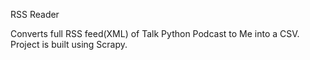 RSS Reader

Converts full RSS feed(XML) of Talk Python Podcast to Me into a CSV.
Project is built using Scrapy.
